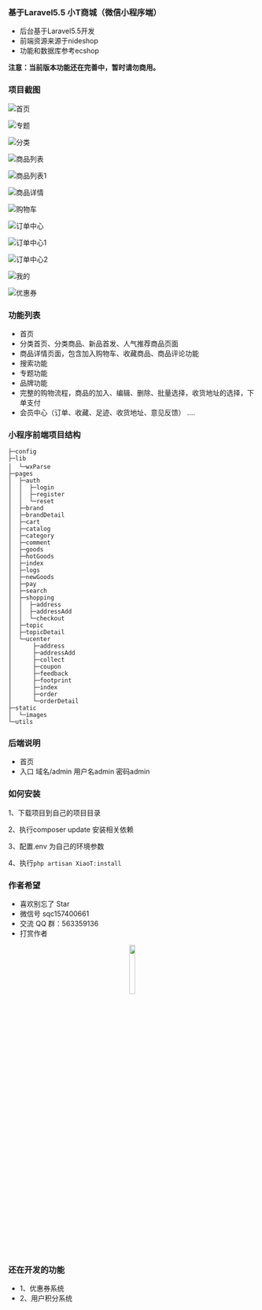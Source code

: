 ### 基于Laravel5.5 小T商城（微信小程序端）

+ 后台基于Laravel5.5开发
+ 前端资源来源于nideshop
+ 功能和数据库参考ecshop

**注意：当前版本功能还在完善中，暂时请勿商用。**

### 项目截图

![首页](https://xiaot-static.oss-cn-hangzhou.aliyuncs.com/XiaoT/show/Xiaot_img%20001.jpg)

![专题](https://xiaot-static.oss-cn-hangzhou.aliyuncs.com/XiaoT/show/Xiaot_img%20005.jpg)

![分类](https://xiaot-static.oss-cn-hangzhou.aliyuncs.com/XiaoT/show/Xiaot_img%20003.jpg)

![商品列表](https://xiaot-static.oss-cn-hangzhou.aliyuncs.com/XiaoT/show/Xiaot_img%20011.jpg)

![商品列表1](https://xiaot-static.oss-cn-hangzhou.aliyuncs.com/XiaoT/show/Xiaot_img%20012.jpg)

![商品详情](https://xiaot-static.oss-cn-hangzhou.aliyuncs.com/XiaoT/show/Xiaot_img%20002.jpg)

![购物车](https://xiaot-static.oss-cn-hangzhou.aliyuncs.com/XiaoT/show/Xiaot_img%20004.jpg)

![订单中心](https://xiaot-static.oss-cn-hangzhou.aliyuncs.com/XiaoT/show/Xiaot_img%20004.jpg)

![订单中心1](https://xiaot-static.oss-cn-hangzhou.aliyuncs.com/XiaoT/show/Xiaot_img%20009.jpg)

![订单中心2](https://xiaot-static.oss-cn-hangzhou.aliyuncs.com/XiaoT/show/Xiaot_img%20007.jpg)

![我的](https://xiaot-static.oss-cn-hangzhou.aliyuncs.com/XiaoT/show/Xiaot_img%20006.jpg)

![优惠券](https://xiaot-static.oss-cn-hangzhou.aliyuncs.com/XiaoT/show/Xiaot_img%20010.jpg)

### 功能列表
+ 首页
+ 分类首页、分类商品、新品首发、人气推荐商品页面
+ 商品详情页面，包含加入购物车、收藏商品、商品评论功能
+ 搜索功能
+ 专题功能
+ 品牌功能
+ 完整的购物流程，商品的加入、编辑、删除、批量选择，收货地址的选择，下单支付
+ 会员中心（订单、收藏、足迹、收货地址、意见反馈）
....

### 小程序前端项目结构
```
├─config
├─lib
│  └─wxParse　　　
├─pages
│  ├─auth
│  │  ├─login
│  │  ├─register
│  │  └─reset
│  ├─brand
│  ├─brandDetail
│  ├─cart
│  ├─catalog
│  ├─category
│  ├─comment
│  ├─goods
│  ├─hotGoods
│  ├─index
│  ├─logs
│  ├─newGoods
│  ├─pay
│  ├─search
│  ├─shopping
│  │  ├─address
│  │  ├─addressAdd
│  │  └─checkout
│  ├─topic
│  ├─topicDetail
│  └─ucenter
│      ├─address
│      ├─addressAdd
│      ├─collect
│      ├─coupon
│      ├─feedback
│      ├─footprint
│      ├─index
│      ├─order
│      └─orderDetail
├─static
│  └─images
└─utils
```

### 后端说明
+ 首页
+ 入口  域名/admin  用户名admin  密码admin


### 如何安装

1、下载项目到自己的项目目录

2、执行composer update 安装相关依赖

3、配置.env 为自己的环境参数

4、执行`php artisan XiaoT:install`


### 作者希望
+ 喜欢别忘了 Star
+ 微信号 sqc157400661
+ 交流 QQ 群：563359136
+ 打赏作者

<center>
<img src="https://xiaot-static.oss-cn-hangzhou.aliyuncs.com/XiaoT/minepay.jpg" width="16%" height="16%" />
</center>



### 还在开发的功能
+ 1、优惠券系统
+ 2、用户积分系统
